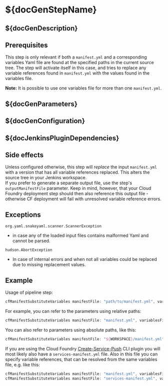 # ${docGenStepName}

## ${docGenDescription}

## Prerequisites

This step is only relevant if both a `manifest.yml` and a corresponding variables Yaml file are found at the specified paths in the current source tree.
The step will activate itself in this case, and tries to replace any variable references found in `manifest.yml` with the values found in the variables file.

**Note:** It is possible to use one variables file for more than one `manifest.yml`. 

## ${docGenParameters}

## ${docGenConfiguration}

## ${docJenkinsPluginDependencies}

## Side effects

Unless configured otherwise, this step will *replace* the input `manifest.yml` with a version that has all variable references replaced. This alters the source tree in your Jenkins workspace.  
If you prefer to generate a separate output file, use the step's `outputManifestFile` parameter. Keep in mind, however, that your Cloud Foundry deployment step should then also reference this output file - otherwise CF deployment will fail with unresolved variable reference errors.

## Exceptions

`org.yaml.snakeyaml.scanner.ScannerException`
* in case any of the loaded input files contains malformed Yaml and cannot be parsed.

`hudson.AbortException`
* In case of internal errors and when not all variables could be replaced due to missing replacement values.

## Example

Usage of pipeline step:

```groovy
cfManifestSubstituteVariables manifestFile: "path/to/manifest.yml", variablesFile:"path/to/manifest-variables.yml", script: this
```

For example, you can refer to the parameters using relative paths:

```groovy
cfManifestSubstituteVariables manifestFile: "manifest.yml", variablesFile:"manifest-variables.yml", script: this
```

You can also refer to parameters using absolute paths, like this:

```groovy
cfManifestSubstituteVariables manifestFile: "${WORKSPACE}/manifest.yml", variablesFile:"${WORKSPACE}/manifest-variables.yml", script: this
```

If you are using the Cloud Foundry [Create-Service-Push](https://github.com/dawu415/CF-CLI-Create-Service-Push-Plugin) CLI plugin you will most likely also have a `services-manifest.yml` file. 
Also in this file you can specify variable references, that can be resolved from the same variables file, e.g. like this:

```groovy
cfManifestSubstituteVariables manifestFile: "manifest.yml", variablesFile:"manifest-variables.yml", script: this // resolve variables in manifest.yml
cfManifestSubstituteVariables manifestFile: "services-manifest.yml", variablesFile:"manifest-variables.yml", script: this // resolve variables in services-manifest.yml from same file.
```

